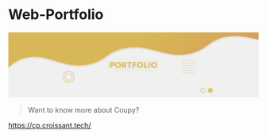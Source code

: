 # Web-Portfolio
![Web-Portfolio](./images/portfolio.png)
> Want to know more about Coupy?

https://cp.croissant.tech/
